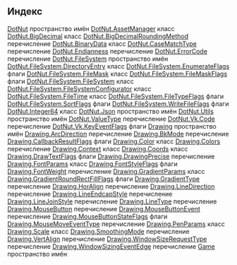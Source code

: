 ## Индекс

[DotNut](DotNut.md) пространство имён
[DotNut.AssetManager](DotNut/AssetManager.md) класс
[DotNut.BigDecimal](DotNut/BigDecimal.md) класс
[DotNut.BigDecimalRoundingMethod](DotNut/BigDecimalRoundingMethod.md) перечисление
[DotNut.BinaryData](DotNut/BinaryData.md) класс
[DotNut.CaseMatchType](DotNut/CaseMatchType.md) перечисление
[DotNut.Endianness](DotNut/Endianness.md) перечисление
[DotNut.ErrorCode](DotNut/ErrorCode.md) перечисление
[DotNut.FileSystem](DotNut/FileSystem.md) пространство имён
[DotNut.FileSystem.DirectoryEntry](DotNut/FileSystem/DirectoryEntry.md) класс
[DotNut.FileSystem.EnumerateFlags](DotNut/FileSystem/EnumerateFlags.md) флаги
[DotNut.FileSystem.FileMask](DotNut/FileSystem/FileMask.md) класс
[DotNut.FileSystem.FileMaskFlags](DotNut/FileSystem/FileMaskFlags.md) флаги
[DotNut.FileSystem.FileSystem](DotNut/FileSystem/FileSystem.md) класс
[DotNut.FileSystem.FileSystemConfigurator](DotNut/FileSystem/FileSystemConfigurator.md) класс
[DotNut.FileSystem.FileTime](DotNut/FileSystem/FileTime.md) класс
[DotNut.FileSystem.FileTypeFlags](DotNut/FileSystem/FileTypeFlags.md) флаги
[DotNut.FileSystem.SortFlags](DotNut/FileSystem/SortFlags.md) флаги
[DotNut.FileSystem.WriteFileFlags](DotNut/FileSystem/WriteFileFlags.md) флаги
[DotNut.Integer64](DotNut/Integer64.md) класс
[DotNut.Json](DotNut/Json.md) пространство имён
[DotNut.Utils](DotNut/Utils.md) пространство имён
[DotNut.ValueType](DotNut/ValueType.md) перечисление
[DotNut.Vk.Code](DotNut/Vk/Code.md) перечисление
[DotNut.Vk.KeyEventFlags](DotNut/Vk/KeyEventFlags.md) флаги
[Drawing](Drawing.md) пространство имён
[Drawing.ArcDirection](Drawing/ArcDirection.md) перечисление
[Drawing.BkMode](Drawing/BkMode.md) перечисление
[Drawing.CallbackResultFlags](Drawing/CallbackResultFlags.md) флаги
[Drawing.Color](Drawing/Color.md) класс
[Drawing.Colors](Drawing/Colors.md) перечисление
[Drawing.Context](Drawing/Context.md) класс
[Drawing.Coords](Drawing/Coords.md) класс
[Drawing.DrawTextFlags](Drawing/DrawTextFlags.md) флаги
[Drawing.DrawingPrecise](Drawing/DrawingPrecise.md) перечисление
[Drawing.FontParams](Drawing/FontParams.md) класс
[Drawing.FontStyleFlags](Drawing/FontStyleFlags.md) флаги
[Drawing.FontWeight](Drawing/FontWeight.md) перечисление
[Drawing.GradientParams](Drawing/GradientParams.md) класс
[Drawing.GradientRoundRectFillFlags](Drawing/GradientRoundRectFillFlags.md) флаги
[Drawing.GradientType](Drawing/GradientType.md) перечисление
[Drawing.HorAlign](Drawing/HorAlign.md) перечисление
[Drawing.LineDirection](Drawing/LineDirection.md) перечисление
[Drawing.LineEndcapStyle](Drawing/LineEndcapStyle.md) перечисление
[Drawing.LineJoinStyle](Drawing/LineJoinStyle.md) перечисление
[Drawing.LineType](Drawing/LineType.md) перечисление
[Drawing.MouseButton](Drawing/MouseButton.md) перечисление
[Drawing.MouseButtonEvent](Drawing/MouseButtonEvent.md) перечисление
[Drawing.MouseButtonStateFlags](Drawing/MouseButtonStateFlags.md) флаги
[Drawing.MouseMoveEventType](Drawing/MouseMoveEventType.md) перечисление
[Drawing.PenParams](Drawing/PenParams.md) класс
[Drawing.Scale](Drawing/Scale.md) класс
[Drawing.SmoothingMode](Drawing/SmoothingMode.md) перечисление
[Drawing.VertAlign](Drawing/VertAlign.md) перечисление
[Drawing.WindowSizeRequestType](Drawing/WindowSizeRequestType.md) перечисление
[Drawing.WindowSizingEventEdge](Drawing/WindowSizingEventEdge.md) перечисление
[Game](Game.md) пространство имён
